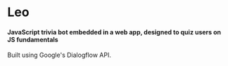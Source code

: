 # Leo
#### JavaScript trivia bot embedded in a web app, designed to quiz users on JS fundamentals
Built using Google's Dialogflow API.